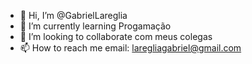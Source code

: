- 👋 Hi, I’m @GabrielLareglia
- 🌱 I’m currently learning  Progamação
- 💞️ I’m looking to collaborate com meus colegas
- 📫 How to reach me email: laregliagabriel@gmail.com

<!---
GabrielLareglia/GabrielLareglia is a ✨ special ✨ repository because its `README.md` (this file) appears on your GitHub profile.
You can click the Preview link to take a look at your changes.
--->
